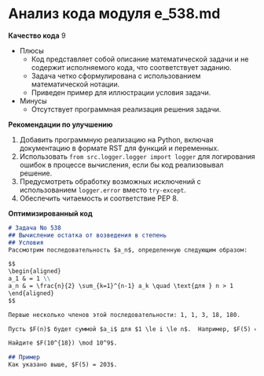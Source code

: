 # Анализ кода модуля e_538.md

**Качество кода**
9
-  Плюсы
    - Код представляет собой описание математической задачи и не содержит исполняемого кода, что соответствует заданию.
    - Задача четко сформулирована с использованием математической нотации.
    - Приведен пример для иллюстрации условия задачи.
-  Минусы
    - Отсутствует программная реализация решения задачи.

**Рекомендации по улучшению**
1.  Добавить программную реализацию на Python, включая документацию в формате RST для функций и переменных.
2.  Использовать `from src.logger.logger import logger` для логирования ошибок в процессе вычисления, если бы код реализовывал решение.
3.  Предусмотреть обработку возможных исключений с использованием `logger.error` вместо `try-except`.
4.  Обеспечить читаемость и соответствие PEP 8.

**Оптимизированный код**

```markdown
# Задача No 538
## Вычисление остатка от возведения в степень 
## Условия
Рассмотрим последовательность $a_n$, определенную следующим образом:

$$
\begin{aligned}
a_1 & = 1 \\
a_n & = \frac{n}{2} \sum_{k=1}^{n-1} a_k \quad \text{для } n > 1
\end{aligned}
$$

Первые несколько членов этой последовательности: 1, 1, 3, 18, 180.

Пусть $F(n)$ будет суммой $a_i$ для $1 \le i \le n$.  Например, $F(5) = 1 + 1 + 3 + 18 + 180 = 203$.

Найдите $F(10^{18}) \mod 10^9$.

## Пример
Как указано выше, $F(5) = 203$.

```